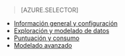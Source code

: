 > [AZURE.SELECTOR]
- [Información general y configuración](../articles/machine-learning-data-science-spark-overview.md)
- [Exploración y modelado de datos](../articles/machine-learning/machine-learning-data-science-spark-data-exploration-modeling.md)
- [Puntuación y consumo](../articles/machine-learning/machine-learning-data-science-spark-model-consumption.md)
- [Modelado avanzado](../articles/machine-learning/machine-learning-data-science-spark-advanced-data-exploration-modeling.md)